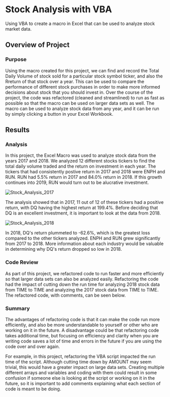 # Stock Analysis with VBA
Using VBA to create a macro in Excel that can be used to analyze stock market data. 

## Overview of Project

### Purpose
Using the macro created for this project, we can find and record the Total Daily Volume of stock sold for a particular stock symbol ticker, and also the Rreturn of that stock over a year. This can be used to compare the performance of different stock purchases in order to make more informed decisions about stock that you should invest in. Over the course of the project, the code was refactored (cleaned and streamlined) to run as fast as possible so that the macro can be used on larger data sets as well. The macro can be used to analyze stock data from any year, and it can be run by simply clicking a button in your Excel Workbook.

## Results

### Analysis
In this project, the Excel Macro was used to analyze stock data from the years 2017 and 2018. We analyzed 12 different stocks tickers to find the total daily volume traded and the return on investment in each year. The tickers that had consistently postive return in 2017 and 2018 were ENPH and RUN. RUN had 5.5% return in 2017 and 84.0% return in 2018. If this growth continues into 2019, RUN would turn out to be alucrative investment.

![Stock_Analysis_2017](https://user-images.githubusercontent.com/100658772/163608565-40609444-73d3-4944-87ff-6612993a2946.png)

The analysis showed that in 2017, 11 out of 12 of these tickers had a positive return, with DQ having the highest return at 199.4%. Before deciding that DQ is an excellent investment, it is important to look at the data from 2018.

![Stock_Analysis_2018](https://user-images.githubusercontent.com/100658772/163608842-9b9233bb-c201-4c21-8de0-1e651bd1af90.png)

In 2018, DQ's return plummeted to -62.6%, which is the greatest loss compared to the other tickers analyzed. ENPH and RUN grew significantly from 2017 to 2018. More information about each industry would be valuable in determining why DQ's return dropped so low in 2018.

### Code Review
As part of this project, we refactored code to run faster and more efficiently so that larger data sets can also be analyzed easily. Refactoring the code had the impact of cutting down the run time for analyzing 2018 stock data from TIME to TIME and analyzing the 2017 stock data from TIME to TIME. The refactored code, with comments, can be seen below.

### Summary
The advantages of refactoring code is that it can make the code run more efficiently, and also be more understandable to yourself or other who are working on it in the future. A disadvantage could be that refactoring code takes additional time, but focusing on efficiency and clarity when you are writing code saves a lot of time and errors in the future if you are using the code over and over again.

For example, in this project, refactoring the VBA script impacted the run time of the script. Although cutting time down by AMOUNT may seem trivial, this would have a greater impact on large data sets. Creating multiple different arrays and variables and coding with them could result in some confusion if someone else is looking at the script or working on it in the future, so it is important to add comments explaining what each section of code is meant to be doing.
